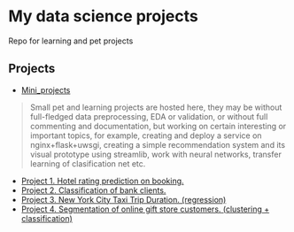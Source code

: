 # My data science projects

Repo for learning and pet projects

## Projects
* [Mini_projects](https://github.com/maxwolf28/data-science-learning-projects/tree/main/Mini_projects)
> Small pet and learning projects are hosted here, they may be without full-fledged data preprocessing, EDA or validation, or without full commenting and documentation, but working on certain interesting or important topics, for example, creating and deploy a service on nginx+flask+uwsgi, creating a simple recommendation system and its visual prototype using streamlib, work with neural networks, transfer learning of clasification net etc.

* [Project 1.   Hotel rating prediction on booking.](https://github.com/maxwolf28/data-science-learning-projects/tree/main/Hotel_rating_prediction_on_booking)
* [Project 2.   Сlassification of bank clients.](https://github.com/maxwolf28/data-science-learning-projects/tree/main/Сlassification_of_bank_clients)
* [Project 3.   New York City Taxi Trip Duration. (regression)](https://github.com/maxwolf28/data-science-learning-projects/tree/main/New_York_City_Taxi_Trip_Duration)
* [Project 4.   Segmentation of online gift store customers. (clustering + classification)](https://github.com/maxwolf28/data-science-learning-projects/tree/main/Segmentation_of_online_gift_store_customers)

